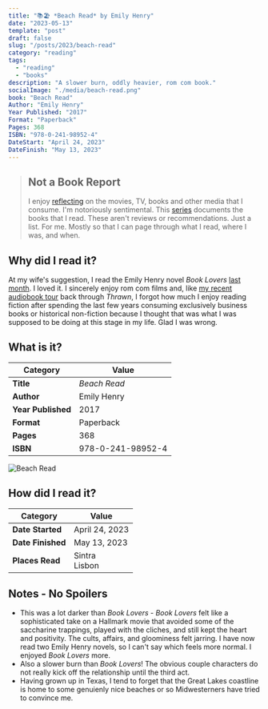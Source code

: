 ```yaml
---
title: "📚🏖️ *Beach Read* by Emily Henry"
date: "2023-05-13"
template: "post"
draft: false
slug: "/posts/2023/beach-read"
category: "reading"
tags:
  - "reading"
  - "books"
description: "A slower burn, oddly heavier, rom com book."
socialImage: "./media/beach-read.png"
book: "Beach Read"
Author: "Emily Henry"
Year Published: "2017"
Format: "Paperback"
Pages: 368
ISBN: "978-0-241-98952-4"
DateStart: "April 24, 2023"
DateFinish: "May 13, 2023"
---
```


> ## Not a Book Report
> I enjoy [reflecting](https://blog.samrhea.com/posts/2019/analyze-media-habits) on the movies, TV, books and other media that I consume. I'm notoriously sentimental. This [series](https://blog.samrhea.com/category/walkthrough) documents the books that I read. These aren't reviews or recommendations. Just a list. For me. Mostly so that I can page through what I read, where I was, and when.

## Why did I read it?
At my wife's suggestion, I read the Emily Henry novel *Book Lovers* [last month](https://blog.samrhea.com/posts/2023/book-lovers). I loved it. I sincerely enjoy rom com films and, like [my recent audiobook tour](https://blog.samrhea.com/posts/2023/thrawn) back through *Thrawn*, I forgot how much I enjoy reading fiction after spending the last few years consuming exclusively business books or historical non-fiction because I thought that was what I was supposed to be doing at this stage in my life. Glad I was wrong.

## What is it?
|Category|Value|
|---|---|
|**Title**|*Beach Read*|
|**Author**|Emily Henry|
|**Year Published**|2017|
|**Format**|Paperback|
|**Pages**|368|
|**ISBN**|978-0-241-98952-4|

![Beach Read](./media/beach-read.png)

## How did I read it?
|Category|Value|
|---|---|
|**Date Started**|April 24, 2023|
|**Date Finished**|May 13, 2023|
|**Places Read**|Sintra<br>Lisbon|

## Notes - No Spoilers
* This was a lot darker than *Book Lovers* - *Book Lovers* felt like a sophisticated take on a Hallmark movie that avoided some of the saccharine trappings, played with the cliches, and still kept the heart and positivity. The cults, affairs, and gloominess felt jarring. I have now read two Emily Henry novels, so I can't say which feels more normal. I enjoyed *Book Lovers* more.
* Also a slower burn than *Book Lovers*! The obvious couple characters do not really kick off the relationship until the third act.
* Having grown up in Texas, I tend to forget that the Great Lakes coastline is home to some genuienly nice beaches or so Midwesterners have tried to convince me.

